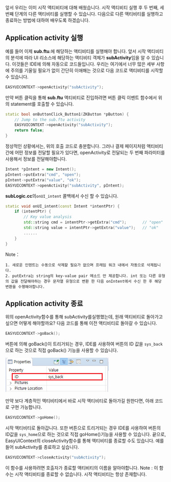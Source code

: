  앞서 우리는 이미 시작 액티비티에 대해 배웠습니다. 시작 액티비티 실행 후 두 번째, 세 번째 단계의 다른 액티비티를 실행할 수 있습니다. 다음으로 다른 액티비티를 실행하고 종료하는 방법에 대하여 배우도록 하겠습니다.

## Application activity 실행
 예를 들어 이제 **sub.ftu**.에 해당하는 액티비티를 실행해야 합니다. 앞서 시작 액티비티의 분석에 따라 UI 리소스에 해당하는 액티비티 객체가 **subActivity**임을 알 수 있습니다. 이것들은 IDE에 의해 자동으로 코드들입니다. 우리는 여기에서 너무 많은 세부 사항에 주의를 기울일 필요가 없이 간단히 이애해는 것으로 다음 코드로 액티비티를 시작할 수 있습니다. 

```c++
EASYUICONTEXT->openActivity("subActivity");
```
 만약 버튼 클릭을 통해 **sub.ftu** 액티비티로 진입하려면 버튼 클릭 이벤트 함수에서 위의 statement를 호출할 수 있습니다.
```c++
static bool onButtonClick_Button1(ZKButton *pButton) {
    // Jump to the sub.ftu activity 
    EASYUICONTEXT->openActivity("subActivity");
    return false;
}
```
 정상적인 상황에서는, 위의 호출 코드로 충분합니다. 그러나 결제 페이지처럼 액티비티 간에 어떤 정보를 전달할 필요가 있다면, openActivity로 전달되는 두 번째 파라미터를 사용해서 정보를 전달해야합니다.
```c++
Intent *pIntent = new Intent();
pIntent->putExtra("cmd", "open");
pIntent->putExtra("value", "ok");
EASYUICONTEXT->openActivity("subActivity", pIntent);
```
 **subLogic.cc**의`onUI_intent` 콜백에서 수신 할 수 있습니다.
```c++
static void onUI_intent(const Intent *intentPtr) {
	if (intentPtr) {
		// Key value analysis
		std::string cmd = intentPtr->getExtra("cmd");		// "open"
		std::string value = intentPtr->getExtra("value");	// "ok"
		......
	}
}
```
Note：

	1. 새로운 인텐트는 수동으로 삭제할 필요가 없으며 프레임 워크 내에서 자동으로 삭제됩니다.
	2. putExtra는 string의 key-value pair 메소드 만 제공합니다. int 또는 다른 유형의 값을 전달해야하는 경우 문자열 유형으로 변환 한 다음 onIntent에서 수신 한 후 해당 변환을 수행해야합니다.

## Application activity 종료</span>
 위의 openActivity함수를 통해 subActivity를실행했는데, 원래 액티비티로 돌아가고 싶으면 어떻게 해야할까요?
 다음 코드를 통해 이전 액티비티로 돌아갈 수 있습니다.

```c++
EASYUICONTEXT->goBack();
```
 버튼에 의해 goBack()이 트리거되는 경우, IDE를 사용하여 버튼의 ID 값을 `sys_back`으로 하는 것으로 직접 goBack() 기능을 사용할 수 있습니다.

![](images/Screenshotfrom2018-06-06220522.png)


 만약 보다 계층적인 액티비티에서 바로 시작 액티비티로 돌아가길 원한다면, 아래 코드로 구현 가능합니다.

```c++
EASYUICONTEXT->goHome();
```
 시작 액티비티로 돌아갑니다.
 또한 버튼으로 트리거되는 경우 IDE를 사용하여 버튼의 ID값을 `sys_home`으로 하는 것으로 직접 goHome()기능을 사용할 수 있습니다.
 끝으로, EasyUIContext의 closeActivity함수를 통해 액티비티를 종료할 수도 있습니다. 예를 들어 subActivity를 종료하고 싶습니다.

```c++
EASYUICONTEXT->closeActivity("subActivity");
```
 이 함수를 사용하려면 호출자가 종료할 액티비티의 이름을 알아야합니다. 
 Note : 이 함수는 시작 액티비티를 종료할 수 없습니다. 시작 액티비티는 항상 존재합니다.